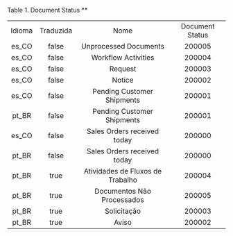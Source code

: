 <div id="d532935e1" class="table">

<div class="table-title">

Table 1. Document Status
\*\*

</div>

<div class="table-contents">

|        |           |                                  |                 |
| :----: | :-------: | :------------------------------: | :-------------: |
| Idioma | Traduzida |               Nome               | Document Status |
| es\_CO |   false   |      Unprocessed Documents       |     200005      |
| es\_CO |   false   |       Workflow Activities        |     200004      |
| es\_CO |   false   |             Request              |     200003      |
| es\_CO |   false   |              Notice              |     200002      |
| es\_CO |   false   |    Pending Customer Shipments    |     200001      |
| pt\_BR |   false   |    Pending Customer Shipments    |     200001      |
| es\_CO |   false   |   Sales Orders received today    |     200000      |
| pt\_BR |   false   |   Sales Orders received today    |     200000      |
| pt\_BR |   true    | Atividades de Fluxos de Trabalho |     200004      |
| pt\_BR |   true    |    Documentos Não Processados    |     200005      |
| pt\_BR |   true    |           Solicitação            |     200003      |
| pt\_BR |   true    |              Aviso               |     200002      |

</div>

</div>

